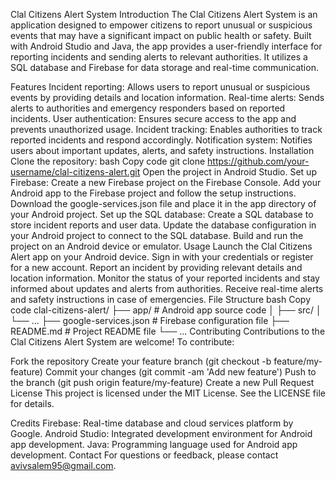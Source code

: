 Clal Citizens Alert System
Introduction
The Clal Citizens Alert System is an application designed to empower citizens to report unusual or suspicious events that may have a significant impact on public health or safety. Built with Android Studio and Java, the app provides a user-friendly interface for reporting incidents and sending alerts to relevant authorities. It utilizes a SQL database and Firebase for data storage and real-time communication.

Features
Incident reporting: Allows users to report unusual or suspicious events by providing details and location information.
Real-time alerts: Sends alerts to authorities and emergency responders based on reported incidents.
User authentication: Ensures secure access to the app and prevents unauthorized usage.
Incident tracking: Enables authorities to track reported incidents and respond accordingly.
Notification system: Notifies users about important updates, alerts, and safety instructions.
Installation
Clone the repository:
bash
Copy code
git clone https://github.com/your-username/clal-citizens-alert.git
Open the project in Android Studio.
Set up Firebase:
Create a new Firebase project on the Firebase Console.
Add your Android app to the Firebase project and follow the setup instructions.
Download the google-services.json file and place it in the app directory of your Android project.
Set up the SQL database:
Create a SQL database to store incident reports and user data.
Update the database configuration in your Android project to connect to the SQL database.
Build and run the project on an Android device or emulator.
Usage
Launch the Clal Citizens Alert app on your Android device.
Sign in with your credentials or register for a new account.
Report an incident by providing relevant details and location information.
Monitor the status of your reported incidents and stay informed about updates and alerts from authorities.
Receive real-time alerts and safety instructions in case of emergencies.
File Structure
bash
Copy code
clal-citizens-alert/
├── app/                      # Android app source code
│   ├── src/
│   └── ...
├── google-services.json      # Firebase configuration file
├── README.md                 # Project README file
└── ...
Contributing
Contributions to the Clal Citizens Alert System are welcome! To contribute:

Fork the repository
Create your feature branch (git checkout -b feature/my-feature)
Commit your changes (git commit -am 'Add new feature')
Push to the branch (git push origin feature/my-feature)
Create a new Pull Request
License
This project is licensed under the MIT License. See the LICENSE file for details.

Credits
Firebase: Real-time database and cloud services platform by Google.
Android Studio: Integrated development environment for Android app development.
Java: Programming language used for Android app development.
Contact
For questions or feedback, please contact avivsalem95@gmail.com.
